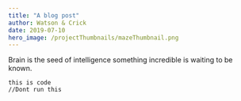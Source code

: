 ```yaml
---
title: "A blog post"
author: Watson & Crick
date: 2019-07-10
hero_image: /projectThumbnails/mazeThumbnail.png
---
```

Brain is the seed of intelligence something incredible is waiting to be known.

    this is code
    //Dont run this



